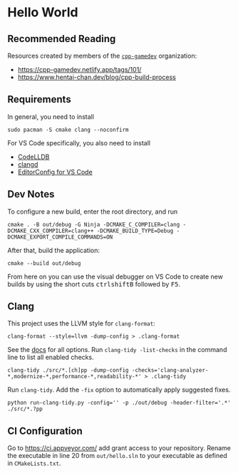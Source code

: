 # Hello World

## Recommended Reading

Resources created by members of the [`cpp-gamedev`](https://github.com/cpp-gamedev)
organization:

- <https://cpp-gamedev.netlify.app/tags/101/>
- <https://www.hentai-chan.dev/blog/cpp-build-process>

## Requirements

In general, you need to install

```cli
sudo pacman -S cmake clang --noconfirm
```

For VS Code specifically, you also need to install

- [CodeLLDB](https://marketplace.visualstudio.com/items?itemName=vadimcn.vscode-lldb)
- [clangd](https://marketplace.visualstudio.com/items?itemName=llvm-vs-code-extensions.vscode-clangd)
- [EditorConfig for VS Code](https://marketplace.visualstudio.com/items?itemName=EditorConfig.EditorConfig)

## Dev Notes

To configure a new build, enter the root directory, and run

```cli
cmake . -B out/debug -G Ninja -DCMAKE_C_COMPILER=clang -DCMAKE_CXX_COMPILER=clang++ -DCMAKE_BUILD_TYPE=Debug -DCMAKE_EXPORT_COMPILE_COMMANDS=ON
```

After that, build the application:

```cli
cmake --build out/debug
```

From here on you can use the visual debugger on VS Code to create new builds
by using the short cuts <kbd>ctrl</kbd><kbd>shift</kbd><kbd>B</kbd> followed
by <kbd>F5</kbd>.

## Clang

This project uses the LLVM style for `clang-format`:

```cli
clang-format --style=llvm -dump-config > .clang-format
```

See the [docs](https://clang.llvm.org/extra/clang-tidy/) for all options. Run
`clang-tidy -list-checks` in the command line to list all enabled checks.

```cli
clang-tidy ./src/*.[ch]pp -dump-config -checks='clang-analyzer-*,modernize-*,performance-*,readability-*' > .clang-tidy
```

Run `clang-tidy`. Add the `-fix` option to automatically apply suggested fixes.

```cli
python run-clang-tidy.py -config='' -p ./out/debug -header-filter='.*' ./src/*.?pp
```

## CI Configuration

Go to <https://ci.appveyor.com/> add grant access to your repository. Rename the
executable in line 20 from `out/hello.sln` to your executable as defined in
`CMakeLists.txt`.

